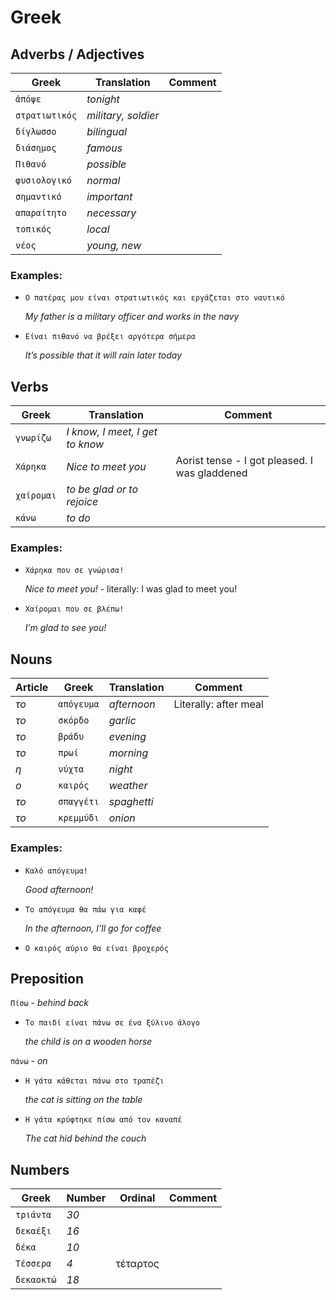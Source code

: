 
# Greek


##  Adverbs / Adjectives 

| Greek | Translation | Comment |
|-------|-------------|---------|
 | `ἀπόψε` | *tonight* |  |
 | `στρατιωτικός` | *military, soldier* |  |
 | `δίγλωσσο` | *bilingual* |  |
 | `διάσημος` | *famous* |  |
 | `Πιθανό` | *possible* |  |
 | `φυσιολογικό` | *normal* |  |
 | `σημαντικό` | *important* |  |
 | `απαραίτητο` | *necessary* |  |
 | `τοπικός` | *local* |  |
 | `νέος` | *young, new* |  |

### Examples:

- `Ο πατέρας μου είναι στρατιωτικός και εργάζεται στο ναυτικό`
        
    *My father is a military officer and works in the navy*

- `Είναι πιθανό να βρέξει αργότερα σήμερα`
        
    *It’s possible that it will rain later today*



## Verbs

| Greek | Translation | Comment |
|-------|-------------|---------|
| `γνωρίζω` | *I know, I meet, I get to know* |  |
| `Χάρηκα` | *Nice to meet you* | Aorist tense - I got pleased. I was gladdened |
| `χαίρομαι` | *to be glad or to rejoice* |  |
| `κάνω` | *to do* |  |

### Examples:

- `Χάρηκα που σε γνώρισα!`
        
    *Nice to meet you!* - literally: I was glad to meet you!

- `Χαίρομαι που σε βλέπω!`
        
    *I’m glad to see you!*



## Nouns

| Article | Greek | Translation | Comment |
|---------|-------|-------------|---------|
| *το* | `απόγευμα` | *afternoon* | Literally: after meal |
| *το* | `σκόρδο` | *garlic* |  |
| *το* | `βράδυ` | *evening* |  |
| *το* | `πρωί` | *morning* |  |
| *η* | `νύχτα` | *night* |  |
| *ο* | `καιρός` | *weather* |  |
| *το* | `σπαγγέτι` | *spaghetti* |  |
| *το* | `κρεμμύδι` | *onion* |  |

### Examples:

- `Καλό απόγευμα!`
        
    *Good afternoon!*

- `Το απόγευμα θα πάω για καφέ`
        
    *In the afternoon, I’ll go for coffee*

- `Ο καιρός αύριο θα είναι βροχερός`
    


## Preposition


`Πίσω` - *behind back*


- `Το παιδί είναι πάνω σε ένα ξύλινο άλογο`
        
    *the child is on a wooden horse*

`πάνω` - *on*


- `Η γάτα κάθεται πάνω στο τραπέζι`
        
    *the cat is sitting on the table*
- `Η γάτα κρύφτηκε πίσω από τον καναπέ`
        
    *The cat hid behind the couch*


## Numbers

| Greek | Number | Ordinal | Comment |
|-------|--------|---------|---------|
| `τριάντα` | *30* |  |  |
| `δεκαέξι` | *16* |  |  |
| `δέκα` | *10* |  |  |
| `Τέσσερα` | *4* | τέταρτος |  |
| `δεκαοκτώ` | *18* |  |  |

